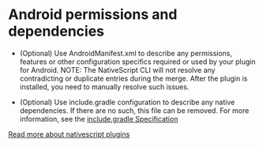 # Android permissions and dependencies

- (Optional) Use AndroidManifest.xml to describe any permissions, features or other configuration specifics required or used by your plugin for Android.
  NOTE: The NativeScript CLI will not resolve any contradicting or duplicate entries during the merge. After the plugin is installed, you need to manually resolve such issues.

- (Optional) Use include.gradle configuration to describe any native dependencies. If there are no such, this file can be removed. For more information, see the [include.gradle Specification](http://docs.nativescript.org/plugins/plugins#includegradle-specification)

[Read more about nativescript plugins](http://docs.nativescript.org/plugins/plugins)
